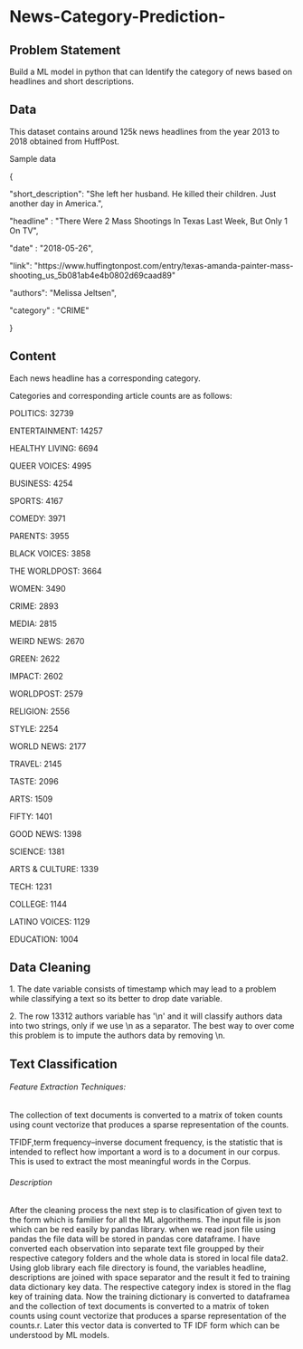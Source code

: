 # News-Category-Prediction-

## Problem Statement 
  Build a ML model in python that can Identify the category of news based on headlines and short descriptions.

## Data 
  This dataset contains around 125k news headlines from the year 2013 to 2018 obtained from HuffPost.

<p>Sample data</p>


<p>{<p/>
   <p> "short_description": "She left her husband. He killed their children. Just another day in America.",</p>
    <p>"headline" : "There Were 2 Mass Shootings In Texas Last Week, But Only 1 On TV",</p>
    <p>"date" : "2018-05-26",</p>
    <p>"link": "https://www.huffingtonpost.com/entry/texas-amanda-painter-mass-shooting_us_5b081ab4e4b0802d69caad89"</p>
    <p>"authors": "Melissa Jeltsen",</p>
    <p>"category" : "CRIME"<p/></P>
<p>}</p>

## Content
<p>Each news headline has a corresponding category.</p>

<p>Categories and corresponding article counts are as follows:</p>

   <p>POLITICS: 32739</p>
   <p>ENTERTAINMENT: 14257</p>
   <p>HEALTHY LIVING: 6694</p>
   <p>QUEER VOICES: 4995</p>
   <p>BUSINESS: 4254</p>
   <p>SPORTS: 4167</p>
   <p>COMEDY: 3971</p>
   <p>PARENTS: 3955</p>
   <p>BLACK VOICES: 3858</p>
   <p>THE WORLDPOST: 3664</p>
   <p>WOMEN: 3490</p>
   <p>CRIME: 2893</p>
   <p>MEDIA: 2815</p>
   <p>WEIRD NEWS: 2670</p>
   <p>GREEN: 2622</p>
   <p>IMPACT: 2602</p>
   <p>WORLDPOST: 2579</p>
   <p>RELIGION: 2556</p>
   <p>STYLE: 2254</p>
   <p>WORLD NEWS: 2177</p>
   <p>TRAVEL: 2145</p>
   <p>TASTE: 2096</p>
   <p>ARTS: 1509</p>
   <p>FIFTY: 1401</p>
   <p>GOOD NEWS: 1398</p>
   <p>SCIENCE: 1381</p>
   <p>ARTS & CULTURE: 1339</p>
   <p>TECH: 1231</p>
   <p>COLLEGE: 1144</p>
   <p>LATINO VOICES: 1129</p>
   <p>EDUCATION: 1004</p>

## Data Cleaning
<p> 1. The date variable consists of timestamp which may lead to a problem while classifying a text so its better to drop date variable.</P>
<p> 2. The row 13312 authors variable has '\n' and it will classify authors data into two strings, only if we use \n as a separator. The best way to over come this problem is to impute the authors data by removing \n.</p>

## 

## Text Classification

###### Feature Extraction Techniques:
The collection of text documents is converted to a matrix of token counts using count vectorize that produces a sparse representation of the counts.

TFIDF,term frequency–inverse document frequency, is the statistic that is intended to reflect how important a word is to a document in our corpus. This is used to extract the most meaningful words in the Corpus. 

###### Description
<p> After the cleaning process the next step is to clasification of given text to the form which is familier for all the ML algorithems. The input file is json which can be red easily by pandas library. when we read json file using pandas the file data will be stored in pandas core dataframe. I have converted each observation into separate text file groupped by their respective category folders and the whole data is stored in local file data2. Using glob library each file directory is found, the variables headline, descriptions are joined with space separator and the result it fed to training data dictionary key data. The respective category index is stored in the flag key of training data. Now the training dictionary is converted to dataframea and the collection of text documents is converted to a matrix of token counts using count vectorize that produces a sparse representation of the counts.r. Later this vector data is converted to TF IDF form which can be understood by ML models.
  
   

